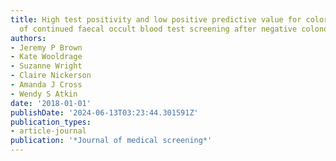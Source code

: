 ```yaml
---
title: High test positivity and low positive predictive value for colorectal cancer
  of continued faecal occult blood test screening after negative colonoscopy
authors:
- Jeremy P Brown
- Kate Wooldrage
- Suzanne Wright
- Claire Nickerson
- Amanda J Cross
- Wendy S Atkin
date: '2018-01-01'
publishDate: '2024-06-13T03:23:44.301591Z'
publication_types:
- article-journal
publication: '*Journal of medical screening*'
---
```

